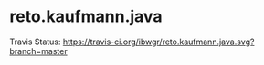 # reto.kaufmann.java
Travis Status: https://travis-ci.org/ibwgr/reto.kaufmann.java.svg?branch=master 
